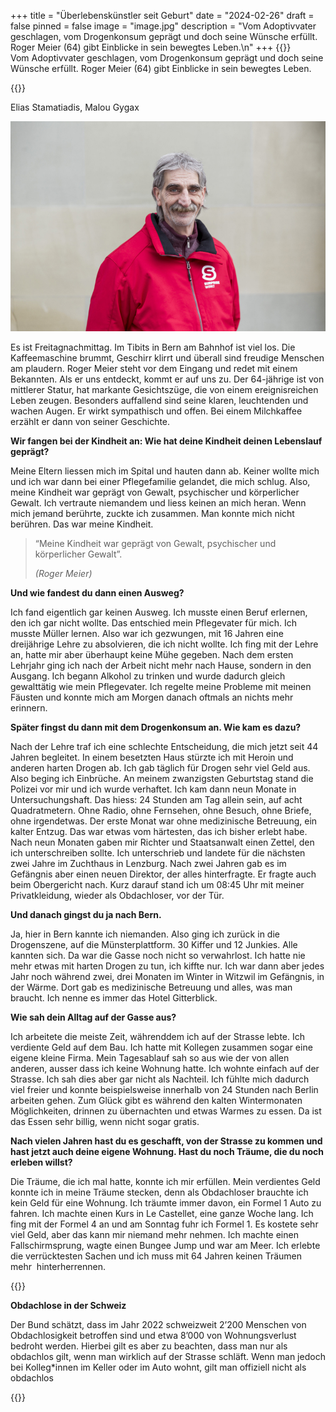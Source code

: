 +++
title = "Überlebenskünstler seit Geburt"
date = "2024-02-26"
draft = false
pinned = false
image = "image.jpg"
description = "Vom Adoptivvater geschlagen, vom Drogenkonsum geprägt und doch seine Wünsche erfüllt. Roger Meier (64) gibt Einblicke in sein bewegtes Leben.\n"
+++
{{<lead>}}\
Vom Adoptivvater geschlagen, vom Drogenkonsum geprägt und doch seine Wünsche erfüllt. Roger Meier (64) gibt Einblicke in sein bewegtes Leben.

{{</lead>}}

Elias Stamatiadis, Malou Gygax

![Roger Meier arbeitet heute als Surprise-Verkäufer und Stadtführer. (verfügbar unter https://surprise.ngo/ Stand 15.01.2024)](image.jpg)

Es ist Freitagnachmittag. Im Tibits in Bern am Bahnhof ist viel los. Die Kaffeemaschine brummt, Geschirr klirrt und überall sind freudige Menschen am plaudern. Roger Meier steht vor dem Eingang und redet mit einem Bekannten. Als er uns entdeckt, kommt er auf uns zu. Der 64-jährige ist von mittlerer Statur, hat markante Gesichtszüge, die von einem ereignisreichen Leben zeugen. Besonders auffallend sind seine klaren, leuchtenden und wachen Augen. Er wirkt sympathisch und offen. Bei einem Milchkaffee erzählt er dann von seiner Geschichte.



**Wir fangen bei der Kindheit an: Wie hat deine Kindheit deinen Lebenslauf geprägt?**

Meine Eltern liessen mich im Spital und hauten dann ab. Keiner wollte mich und ich war dann bei einer Pflegefamilie gelandet, die mich schlug. Also, meine Kindheit war geprägt von Gewalt, psychischer und körperlicher Gewalt. Ich vertraute niemandem und liess keinen an mich heran. Wenn mich jemand berührte, zuckte ich zusammen. Man konnte mich nicht berühren. Das war meine Kindheit.



> “Meine Kindheit war geprägt von Gewalt, psychischer und körperlicher Gewalt”. 
>
> *(Roger Meier)*



**Und wie fandest du dann einen Ausweg?**

Ich fand eigentlich gar keinen Ausweg. Ich musste einen Beruf erlernen, den ich gar nicht wollte. Das entschied mein Pflegevater für mich. Ich musste Müller lernen. Also war ich gezwungen, mit 16 Jahren eine dreijährige Lehre zu absolvieren, die ich nicht wollte. Ich fing mit der Lehre an, hatte mir aber überhaupt keine Mühe gegeben. Nach dem ersten Lehrjahr ging ich nach der Arbeit nicht mehr nach Hause, sondern in den Ausgang. Ich begann Alkohol zu trinken und wurde dadurch gleich gewalttätig wie mein Pflegevater. Ich regelte meine Probleme mit meinen Fäusten und konnte mich am Morgen danach oftmals an nichts mehr erinnern.



**Später fingst du dann mit dem Drogenkonsum an. Wie kam es dazu?**

Nach der Lehre traf ich eine schlechte Entscheidung, die mich jetzt seit 44 Jahren begleitet. In einem besetzten Haus stürzte ich mit Heroin und anderen harten Drogen ab. Ich gab täglich für Drogen sehr viel Geld aus. Also beging ich Einbrüche. An meinem zwanzigsten Geburtstag stand die Polizei vor mir und ich wurde verhaftet. Ich kam dann neun Monate in Untersuchungshaft. Das hiess: 24 Stunden am Tag allein sein, auf acht Quadratmetern. Ohne Radio, ohne Fernsehen, ohne Besuch, ohne Briefe, ohne irgendetwas. Der erste Monat war ohne medizinische Betreuung, ein kalter Entzug. Das war etwas vom härtesten, das ich bisher erlebt habe. Nach neun Monaten gaben mir Richter und Staatsanwalt einen Zettel, den ich unterschreiben sollte. Ich unterschrieb und landete für die nächsten zwei Jahre im Zuchthaus in Lenzburg. Nach zwei Jahren gab es im Gefängnis aber einen neuen Direktor, der alles hinterfragte. Er fragte auch beim Obergericht nach. Kurz darauf stand ich um 08:45 Uhr mit meiner Privatkleidung, wieder als Obdachloser, vor der Tür.



**Und danach gingst du ja nach Bern.**

Ja, hier in Bern kannte ich niemanden. Also ging ich zurück in die Drogenszene, auf die Münsterplattform. 30 Kiffer und 12 Junkies. Alle kannten sich. Da war die Gasse noch nicht so verwahrlost. Ich hatte nie mehr etwas mit harten Drogen zu tun, ich kiffte nur. Ich war dann aber jedes Jahr noch während zwei, drei Monaten im Winter in Witzwil im Gefängnis, in der Wärme. Dort gab es medizinische Betreuung und alles, was man braucht. Ich nenne es immer das Hotel Gitterblick.



**Wie sah dein Alltag auf der Gasse aus?**

Ich arbeitete die meiste Zeit, währenddem ich auf der Strasse lebte. Ich verdiente Geld auf dem Bau. Ich hatte mit Kollegen zusammen sogar eine eigene kleine Firma. Mein Tagesablauf sah so aus wie der von allen anderen, ausser dass ich keine Wohnung hatte. Ich wohnte einfach auf der Strasse. Ich sah dies aber gar nicht als Nachteil. Ich fühlte mich dadurch viel freier und konnte beispielsweise innerhalb von 24 Stunden nach Berlin arbeiten gehen. Zum Glück gibt es während den kalten Wintermonaten Möglichkeiten, drinnen zu übernachten und etwas Warmes zu essen. Da ist das Essen sehr billig, wenn nicht sogar gratis. 



**Nach vielen Jahren hast du es geschafft, von der Strasse zu kommen und hast jetzt auch deine eigene Wohnung. Hast du noch Träume, die du noch erleben willst?**

Die Träume, die ich mal hatte, konnte ich mir erfüllen. Mein verdientes Geld konnte ich in meine Träume stecken, denn als Obdachloser brauchte ich kein Geld für eine Wohnung. Ich träumte immer davon, ein Formel 1 Auto zu fahren. Ich machte einen Kurs in Le Castellet, eine ganze Woche lang. Ich fing mit der Formel 4 an und am Sonntag fuhr ich Formel 1. Es kostete sehr viel Geld, aber das kann mir niemand mehr nehmen. Ich machte einen Fallschirmsprung, wagte einen Bungee Jump und war am Meer. Ich erlebte die verrücktesten Sachen und ich muss mit 64 Jahren keinen Träumen mehr  hinterherrennen.



{{<box>}}

**Obdachlose in der Schweiz** 

Der Bund schätzt, dass im Jahr 2022 schweizweit 2’200 Menschen von Obdachlosigkeit betroffen sind und etwa 8’000 von Wohnungsverlust bedroht werden. Hierbei gilt es aber zu beachten, dass man nur als obdachlos gilt, wenn man wirklich auf der Strasse schläft. Wenn man jedoch bei Kolleg*innen im Keller oder im Auto wohnt, gilt man offiziell nicht als obdachlos

{{</box>}}